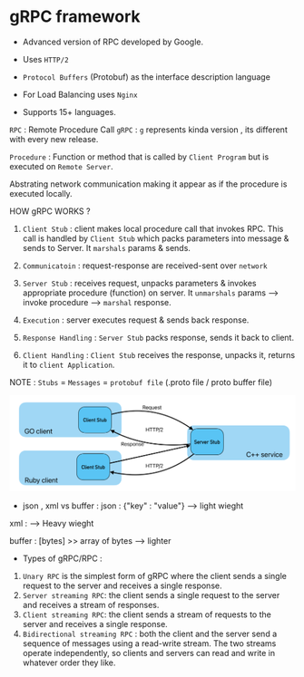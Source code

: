 # gRPC framework

- Advanced version of RPC developed by Google.
- Uses `HTTP/2` 
- `Protocol Buffers` (Protobuf) as the interface description language
- For Load Balancing uses `Nginx`

- Supports 15+ languages.

`RPC` : Remote Procedure Call
`gRPC` : `g` represents kinda version , its different with every new release.

`Procedure` : Function or method that is called by `Client Program` but is executed on `Remote Server`.

Abstrating network communication making it appear as if the procedure is executed locally.

HOW gRPC WORKS ?
1) `Client Stub` : client makes local procedure call that invokes RPC. 
This call is handled by `Client Stub` which packs parameters into message & sends to Server.
It `marshals` params & sends.

2) `Communicatoin` : request-response are received-sent over `network`

3) `Server Stub`  : receives request, unpacks parameters & invokes appropriate procedure (function) on server.
It `unmarshals` params --> invoke procedure --> `marshal` response.

4) `Execution` : server executes request & sends back response.

5) `Response Handling` : `Server Stub` packs response, sends it back to client.

6) `Client Handling` : `Client Stub` receives the response, unpacks it, returns it to `client Application`.

NOTE : `Stubs` = `Messages` = `protobuf file` (.proto file / proto buffer file)


![alt text][def]

- json , xml vs buffer :
json   : {"key" : "value"} --> light wieght

xml    : <tag> </tag>    --> Heavy wieght

buffer : [bytes] >> array of bytes --> lighter

- Types of gRPC/RPC :
1) `Unary RPC` is the simplest form of gRPC where the client sends a single request to the server and receives a single response.
2) `Server streaming RPC`: the client sends a single request to the server and receives a stream of responses.
3) `Client streaming RPC`: the client sends a stream of requests to the server and receives a single response.
4) `Bidirectional streaming RPC` : both the client and the server send a sequence of messages using a read-write stream. The two streams operate independently, so clients and servers can read and write in whatever order they like.









[def]: image.png
